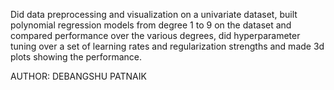 Did data preprocessing and visualization on a univariate dataset, built polynomial regression models from degree 1 to 9 on the dataset and compared performance over the various degrees, did hyperparameter tuning over a set of learning rates and regularization strengths and made 3d plots showing the performance.

AUTHOR: DEBANGSHU PATNAIK